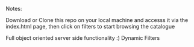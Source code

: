 
Notes:

Download or Clone this repo on your local machine and accesss it via the index.html page, then click on filters to start browsing the catalogue

  Full object oriented server side functionality :)
  Dynamic Filters


